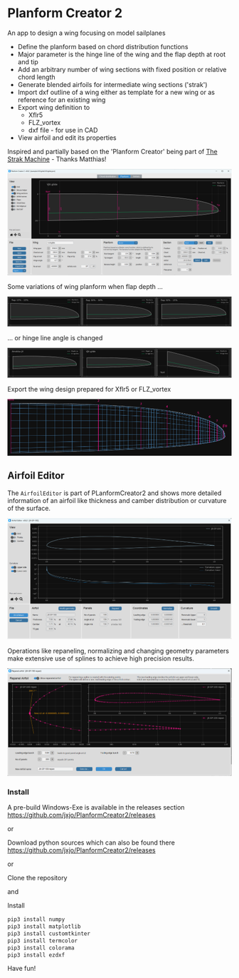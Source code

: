 # Planform Creator 2



An app to design a wing focusing on model sailplanes 

* Define the planform based on chord distribution functions
* Major parameter is the hinge line of the wing and the flap depth at root and tip
* Add an arbitrary number of wing sections with fixed position or relative chord length
* Generate blended airfoils for intermediate wing sections ('strak')
* Import dxf outline of a wing either as template for a new wing or as reference for an existing wing
* Export wing definition to
  * Xflr5
  * FLZ_vortex
  * dxf file  - for use in CAD
* View airfoil and edit its properties 

Inspired and partially based on the 'Planform Creator' being part of [The Strak Machine](https://github.com/Matthias231/The-Strak-Machine) - Thanks Matthias!  



![PC2](images/PlanformCreator2_App.png "First screenshot")

Some variations of wing planform when flap depth  ...

![PC2](images/Flap_depth_controlling_planform.png "Different flap depths")

... or hinge line angle is changed

![PC2](images/Hinge_angle_controlling_planform.png "Different flap depths")

Export the wing design prepared for Xflr5 or FLZ_vortex 

![PC2](images/Xflr5_export_ok.png "Xflr5 export")


## Airfoil Editor

The `AirfoilEditor` is part of PLanformCreator2 and shows more detailed information of an airfoil like thickness and camber distribution or curvature of the surface. 

![PC2](images/AirfoilEditor_App.png "Screenshot of the AirfoilEditor ")


Operations like repaneling, normalizing and changing geometry parameters make extensive use of splines to achieve high precision results. 

![PC2](images/AirfoilEditor_Repanel.png "Screenshot of Repaneling within AirfoilEditor")

###  Install

A pre-build Windows-Exe is available in the releases section https://github.com/jxjo/PlanformCreator2/releases  

or 

Download python sources which can also be found there https://github.com/jxjo/PlanformCreator2/releases

or 

Clone the repository 

and 

Install 

```
pip3 install numpy
pip3 install matplotlib
pip3 install customtkinter
pip3 install termcolor
pip3 install colorama
pip3 install ezdxf
```

 
Have fun!
